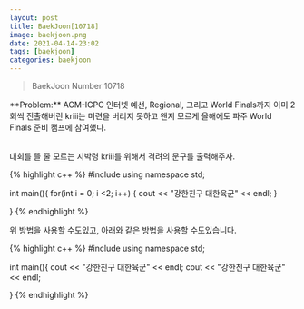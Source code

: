 ```yaml
---
layout: post
title: BaekJoon[10718]
image: baekjoon.png
date: 2021-04-14-23:02
tags: [baekjoon]
categories: baekjoon
---
```


<Blockquote>BaekJoon Number 10718</Blockquote>
**Problem:** ACM-ICPC 인터넷 예선, Regional, 그리고 World Finals까지 이미 2회씩 진출해버린 kriii는 미련을 버리지 못하고 왠지 모르게 올해에도 파주 World Finals 준비 캠프에 참여했다.<br><br>

대회를 뜰 줄 모르는 지박령 kriii를 위해서 격려의 문구를 출력해주자.


{% highlight c++ %}
#include <iostream>
using namespace std;

int main(){
	for(int i = 0; i <2; i++) {
		cout << "강한친구 대한육군" << endl;
	}
	
}
{% endhighlight %}

위 방법을 사용할 수도있고, 아래와 같은 방법을 사용할 수도있습니다.


{% highlight c++ %}
#include <iostream>
using namespace std;

int main(){
	cout << "강한친구 대한육군" << endl;
	cout << "강한친구 대한육군" << endl;
	
}
{% endhighlight %}